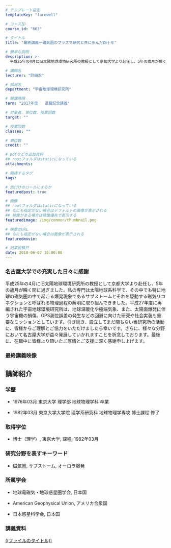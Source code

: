 ```yaml
---
# テンプレート指定
templateKey: "farewell"

# コースID
course_id: "663"

# タイトル
title: "最終講義ー磁気圏のプラズマ研究と共に歩んだ四十年"

# 簡単な説明
description: >-
  平成25年の4月に旧太陽地球環境研究所の教授として京都大学より赴任し、5年の歳月が瞬く間に過ぎました。私の専門は太陽地球系科学で、その中でも特に地球の磁気圏の中で起こる爆発現象であ...

# 講師名
lecturer: "町田忍"

# 部局名
department: "宇宙地球環境研究所"

# 開講時限
term: "2017年度	退職記念講義"

# 対象者、単位数、授業回数
target: ""

# 授業回数
classes: ""

# 単位数
credit: ""

# pdfなどの追加資料
## rootフォルダはstaticになっている
attachments: 

# 関連するタグ
tags:

# 色付けのロールにするか
featuredpost: true

# 画像
## rootフォルダはstaticになっている
## なにも指定がない場合はデフォルトの画像が表示される
## 映像がある場合は映像優先で表示する
featuredimage: /img/common/thumbnail.png

# 映像のURL
## なにも指定がない場合は画像が表示される
featuredmovie: 

# 記事投稿日
date: 2018-06-07 15:00:08
---
```


### 名古屋大学での充実した日々に感謝


平成25年の4月に旧太陽地球環境研究所の教授として京都大学より赴任し、5年の歳月が瞬く間に過ぎました。私の専門は太陽地球系科学で、その中でも特に地球の磁気圏の中で起こる爆発現象であるサブストームとそれを駆動する磁気リコネクションと呼ばれる物理過程の解明に取り組んできました。平成27年度に再編された宇宙地球環境研究所は、地球温暖化や極端気象、また、太陽面爆発に伴う宇宙機の損傷、GPS測位誤差の発生などの回避に向けた研究や社会実装も重要なミッションとしています。引き続き、設立してまだ間もない当研究所の活動に、皆様からご理解とご協力をいただけましたら幸いです。さらに、様々な分野において名古屋大学が益々発展していかれますことを祈念しております。最後に、在職中に皆様より頂いたご厚情とご支援に深く感謝申し上げます。



### 最終講義映像








## 講師紹介


### 学歴


* 1976年03月  東京大学  理学部  地球物理学科  卒業

* 1982年03月  東京大学大学院  理学系研究科  地球物理学専攻  博士課程  修了


### 取得学位


* 博士（理学）, 東京大学, 課程, 1982年03月


### 研究分野を表すキーワード


* 磁気圏, サブストーム, オーロラ爆発


### 所属学会


* 地球電磁気・地球惑星圏学会, 日本国

* American Geophysical Union, アメリカ合衆国

* 日本惑星科学会, 日本国


### 講義資料


[((ファイルのタイトル))](/files/663/((ファイル名))) 
